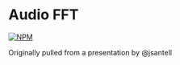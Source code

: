 # Audio FFT

[![NPM](https://nodei.co/npm/audio-fft.png?downloads=true)](https://npmjs.org/package/audio-fft)

Originally pulled from a presentation by @jsantell
